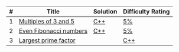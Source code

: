 
| # | Title | Solution | Difficulty Rating |
|---| ----- | -------- | ---------- |
|1|[Multiples of 3 and 5](https://projecteuler.net/problem=1)|[C++](./001/001.cpp)|[5%](./001/README.md)|
|2|[Even Fibonacci numbers](https://projecteuler.net/problem=2)|[C++](./002/002.cpp)|[5%](./002/README.md)|
|3|[Largest prime factor](https://projecteuler.net/problem=3)||[C++](./003/003.cpp)|[5%](./003/README.md)|
